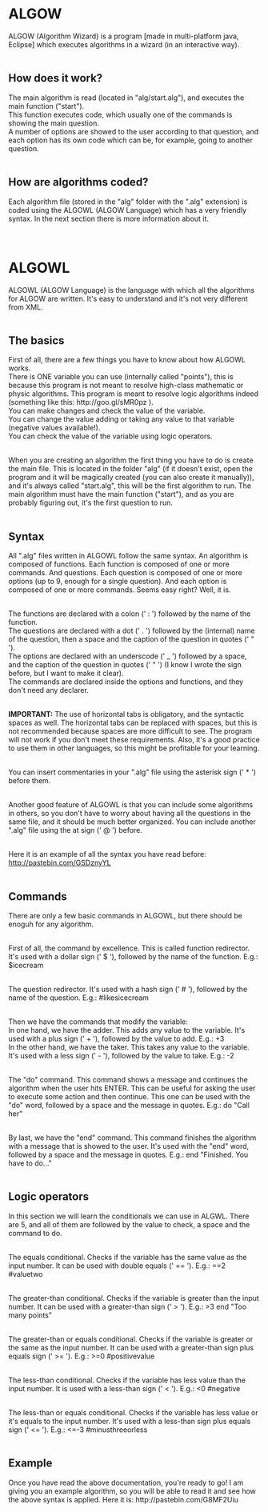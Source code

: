 <h1>ALGOW</h1>
ALGOW (Algorithm Wizard) is a program [made in multi-platform java, Eclipse] which executes algorithms in a wizard (in an interactive way).<br>
<br>

<h2>How does it work?</h2>
The main algorithm is read (located in "alg/start.alg"), and executes the main function ("start").<br>
This function executes code, which usually one of the commands is showing the main question.<br>
A number of options are showed to the user according to that question, and each option has its own code which can be, for example, going to another question.<br>
<br>

<h2>How are algorithms coded?</h2>
Each algorithm file (stored in the "alg" folder with the ".alg" extension) is coded using the ALGOWL (ALGOW Language) which has a very friendly syntax. In the next section there is more information about it.<br>
<br>
<br>


<h1>ALGOWL</h1>
ALGOWL (ALGOW Language) is the language with which all the algorithms for ALGOW are written. It's easy to understand and it's not very different from XML.<br>
<br>

<h2>The basics</h2>
First of all, there are a few things you have to know about how ALGOWL works.<br>
There is ONE variable you can use (internally called "points"), this is because this program is not meant to resolve high-class mathematic or physic algorithms. This program is meant to resolve logic algorithms indeed (something like this: http://goo.gl/sMR0pz ).<br>
You can make changes and check the value of the variable.<br>
You can change the value adding or taking any value to that variable (negative values available!).<br>
You can check the value of the variable using logic operators.<br><br>

When you are creating an algorithm the first thing you have to do is create the main file. This is located in the folder "alg" (if it doesn't exist, open the program and it will be magically created (you can also create it manually)), and it's always called "start.alg", this will be the first algorithm to run. The main algorithm must have the main function ("start"), and as you are probably figuring out, it's the first question to run.<br>
<br>

<h2>Syntax</h2>
All ".alg" files written in ALGOWL follow the same syntax. An algorithm is composed of functions. Each function is composed of one or more commands. And questions. Each question is composed of one or more options (up to 9, enough for a single question). And each option is composed of one or more commands. Seems easy right? Well, it is.<br>
<br>

The functions are declared with a colon (' : ') followed by the name of the function.<br>
The questions are declared with a dot (' . ') followed by the (internal) name of the question, then a space and the caption of the question in quotes (' " ').<br>
The options are declared with an underscode (' _ ') followed by a space, and the caption of the question in quotes (' " ') (I know I wrote the sign before, but I want to make it clear).<br>
The commands are declared inside the options and functions, and they don't need any declarer.<br>
<br>

<b>IMPORTANT:</b> The use of horizontal tabs is obligatory, and the syntactic spaces as well. The horizontal tabs can be replaced with spaces, but this is not recommended because spaces are more difficult to see. The program will not work if you don't meet these requirements. Also, it's a good practice to use them in other languages, so this might be profitable for your learning.<br>
<br>

You can insert commentaries in your ".alg" file using the asterisk sign (' * ') before them.<br>
<br>

Another good feature of ALGOWL is that you can include some algorithms in others, so you don't have to worry about having all the questions in the same file, and it should be much better organized. You can include another ".alg" file using the at sign (' @ ') before.<br>
<br>

Here it is an example of all the syntax you have read before: http://pastebin.com/GSDznyYL<br>
<br>

<h2>Commands</h2>
There are only a few basic commands in ALGOWL, but there should be enoguh for any algorithm.<br>
<br>

First of all, the command by excellence. This is called function redirector. It's used with a dollar sign (' $ '), followed by the name of the function. E.g.: $icecream<br>
<br>

The question redirector. It's used with a hash sign (' # '), followed by the name of the question. E.g.: #likesicecream<br>
<br>

Then we have the commands that modify the variable:<br>
In one hand, we have the adder. This adds any value to the variable. It's used with a plus sign (' + '), followed by the value to add. E.g.: +3<br>
In the other hand, we have the taker. This takes any value to the variable. It's used with a less sign (' - '), followed by the value to take. E.g.: -2<br>
<br>

The "do" command. This command shows a message and continues the algorithm when the user hits ENTER. This can be useful for asking the user to execute some action and then continue. This one can be used with the "do" word, followed by a space and the message in quotes. E.g.: do "Call her"<br>
<br>

By last, we have the "end" command. This command finishes the algorithm with a message that is showed to the user. It's used with the "end" word, followed by a space and the message in quotes. E.g.: end "Finished. You have to do..."<br>
<br>

<h2>Logic operators</h2>
In this section we will learn the conditionals we can use in ALGWL. There are 5, and all of them are followed by the value to check, a space and the command to do.<br>
<br>

The equals conditional. Checks if the variable has the same value as the input number. It can be used with double equals (' == '). E.g.: ==2 #valuetwo<br>
<br>

The greater-than conditional. Checks if the variable is greater than the input number. It can be used with a greater-than sign (' > '). E.g.: >3 end "Too many points"<br>
<br>

The greater-than or equals conditional. Checks if the variable is greater or the same as the input number. It can be used with a greater-than sign plus equals sign (' >= '). E.g.: >=0 #positivevalue<br>
<br>

The less-than conditional. Checks if the variable has less value than the input number. It is used with a less-than sign (' < '). E.g.: <0 #negative<br>
<br>

The less-than or equals conditional. Checks if the variable has less value or it's equals to the input number. It's used with a less-than sign plus equals sign (' <= '). E.g.: <=-3 #minusthreeorless<br>
<br>

<h2>Example</h2>
Once you have read the above documentation, you're ready to go! I am giving you an example algorithm, so you will be able to read it and see how the above syntax is applied. Here it is: http://pastebin.com/G8MF2Uiu